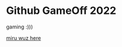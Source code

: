 # Github GameOff 2022
gaming :)))



















<a href="https://mirrormiru.github.io/MiruWeb/">miru wuz here</a>
